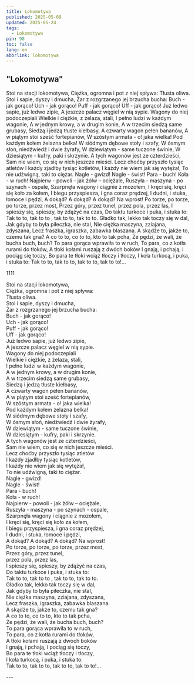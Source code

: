 ```yaml
---
title: Lokomotywa
published: 2025-05-09
updated: 2025-05-24
tags:
  - Lokomotywa
pin: 98
toc: false
lang: en
abbrlink: lokomotywa
---
```



## "Lokomotywa"



Stoi na stacji lokomotywa,
Ciężka, ogromna i pot z niej spływa:
Tłusta oliwa.
Stoi i sapie, dyszy i dmucha,
Żar z rozgrzanego jej brzucha bucha:
Buch - jak gorąco!
Uch - jak gorąco!
Puff - jak gorąco!
Uff - jak gorąco!
Już ledwo sapie, już ledwo zipie,
A jeszcze palacz węgiel w nią sypie.
Wagony do niej podoczepiali
Wielkie i ciężkie, z żelaza, stali,
I pełno ludzi w każdym wagonie,
A w jednym krowy, a w drugim konie,
A w trzecim siedzą same grubasy,
Siedzą i jedzą tłuste kiełbasy,
A czwarty wagon pełen bananów,
A w piątym stoi sześć fortepianów,
W szóstym armata - o! jaka wielka!
Pod każdym kołem żelazna belka!
W siódmym dębowe stoły i szafy,
W ósmym słoń, niedźwiedź i dwie żyrafy,
W dziewiątym - same tuczone świnie,
W dziesiątym - kufry, paki i skrzynie.
A tych wagonów jest ze czterdzieści,
Sam nie wiem, co się w nich jeszcze mieści.
Lecz choćby przyszło tysiąc atletów
I każdy zjadłby tysiąc kotletów,
I każdy nie wiem jak się wytężał,
To nie udźwigną, taki to ciężar.
Nagle - gwizd!
Nagle - świst!
Para - buch!
Koła - w ruch!
Najpierw - powoli - jak żółw – ociężale,
Ruszyła - maszyna - po szynach - ospale,
Szarpnęła wagony i ciągnie z mozołem,
I kręci się, kręci się koło za kołem,
I biegu przyspiesza, i gna coraz prędzej,
I dudni, i stuka, łomoce i pędzi,
A dokąd? A dokąd? A dokąd? Na wprost!
Po torze, po torze, po torze, przez most,
Przez góry, przez tunel,
przez pola, przez las,
I spieszy się, spieszy, by zdążyć na czas,
Do taktu turkoce i puka, i stuka to:
Tak to to, tak to to , tak to to, tak to to.
Gładko tak, lekko tak toczy się w dal,
Jak gdyby to była piłeczka, nie stal,
Nie ciężka maszyna, zziajana, zdyszana,
Lecz fraszka, igraszka, zabawka blaszana.
A skądże to, jakże to, czemu tak gna?
A co to to, co to to, kto to tak pcha,
Że pędzi, że wali, że bucha buch, buch?
To para gorąca wprawiła to w ruch,
To para, co z kotła rurami do tłoków,
A tłoki kołami ruszają z dwóch boków
I gnają, i pchają, i pociąg się toczy,
Bo para te tłoki wciąż tłoczy i tłoczy,
I koła turkocą, i puka, i stuka to:
Tak to to, tak to to, tak to to, tak to to!…



1111


<p class="has-line-data" data-line-start="0" data-line-end="62">Stoi na stacji lokomotywa,<br>
Ciężka, ogromna i pot z niej spływa:<br>
Tłusta oliwa.<br>
Stoi i sapie, dyszy i dmucha,<br>
Żar z rozgrzanego jej brzucha bucha:<br>
Buch - jak gorąco!<br>
Uch - jak gorąco!<br>
Puff - jak gorąco!<br>
Uff - jak gorąco!<br>
Już ledwo sapie, już ledwo zipie,<br>
A jeszcze palacz węgiel w nią sypie.<br>
Wagony do niej podoczepiali<br>
Wielkie i ciężkie, z żelaza, stali,<br>
I pełno ludzi w każdym wagonie,<br>
A w jednym krowy, a w drugim konie,<br>
A w trzecim siedzą same grubasy,<br>
Siedzą i jedzą tłuste kiełbasy,<br>
A czwarty wagon pełen bananów,<br>
A w piątym stoi sześć fortepianów,<br>
W szóstym armata - o! jaka wielka!<br>
Pod każdym kołem żelazna belka!<br>
W siódmym dębowe stoły i szafy,<br>
W ósmym słoń, niedźwiedź i dwie żyrafy,<br>
W dziewiątym - same tuczone świnie,<br>
W dziesiątym - kufry, paki i skrzynie.<br>
A tych wagonów jest ze czterdzieści,<br>
Sam nie wiem, co się w nich jeszcze mieści.<br>
Lecz choćby przyszło tysiąc atletów<br>
I każdy zjadłby tysiąc kotletów,<br>
I każdy nie wiem jak się wytężał,<br>
To nie udźwigną, taki to ciężar.<br>
Nagle - gwizd!<br>
Nagle - świst!<br>
Para - buch!<br>
Koła - w ruch!<br>
Najpierw - powoli - jak żółw – ociężale,<br>
Ruszyła - maszyna - po szynach - ospale,<br>
Szarpnęła wagony i ciągnie z mozołem,<br>
I kręci się, kręci się koło za kołem,<br>
I biegu przyspiesza, i gna coraz prędzej,<br>
I dudni, i stuka, łomoce i pędzi,<br>
A dokąd? A dokąd? A dokąd? Na wprost!<br>
Po torze, po torze, po torze, przez most,<br>
Przez góry, przez tunel,<br>
przez pola, przez las,<br>
I spieszy się, spieszy, by zdążyć na czas,<br>
Do taktu turkoce i puka, i stuka to:<br>
Tak to to, tak to to , tak to to, tak to to.<br>
Gładko tak, lekko tak toczy się w dal,<br>
Jak gdyby to była piłeczka, nie stal,<br>
Nie ciężka maszyna, zziajana, zdyszana,<br>
Lecz fraszka, igraszka, zabawka blaszana.<br>
A skądże to, jakże to, czemu tak gna?<br>
A co to to, co to to, kto to tak pcha,<br>
Że pędzi, że wali, że bucha buch, buch?<br>
To para gorąca wprawiła to w ruch,<br>
To para, co z kotła rurami do tłoków,<br>
A tłoki kołami ruszają z dwóch boków<br>
I gnają, i pchają, i pociąg się toczy,<br>
Bo para te tłoki wciąż tłoczy i tłoczy,<br>
I koła turkocą, i puka, i stuka to:<br>
Tak to to, tak to to, tak to to, tak to to!…</p>
---
